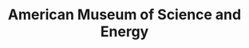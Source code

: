 ---
dateStart: 2007-01-01
dateEnd:
title: "American Museum of Science and Energy"
venue: "American Museum of Science and Energy"
organizer: Ken Mayes
credit: "Places & Spaces"
city: Oak Ridge
state: TN
country: USA
pdfLink:
venueImages:
 - sm: image01.sm.jpg
   lg: image01.lg.jpg
 - sm: image02.sm.jpg
   lg: image02.lg.jpg
 - sm: image03.sm.jpg
   lg: image03.lg.jpg
 - sm: image04.sm.jpg
   lg: image04.lg.jpg
 - sm: image05.sm.jpg
   lg: image05.lg.jpg
 - sm: image06.sm.jpg
   lg: image06.lg.jpg
 - sm: image07.sm.jpg
   lg: image07.lg.jpg
 - sm: image08.sm.jpg
   lg: image08.lg.jpg
 - sm: image09.sm.jpg
   lg: image09.lg.jpg
 - sm: image10.sm.jpg
   lg: image10.lg.jpg
 - sm: image11.sm.jpg
   lg: image11.lg.jpg
 - sm: image12.sm.jpg
   lg: image12.lg.jpg
 - sm: image13.sm.jpg
   lg: image13.lg.jpg
 - sm: image14.sm.jpg
   lg: image14.lg.jpg
 - sm: image15.sm.jpg
   lg: image15.lg.jpg
 - sm: image16.sm.jpg
   lg: image16.lg.jpg
 - sm: image17.sm.jpg
   lg: image17.lg.jpg
 - sm: image18.sm.jpg
   lg: image18.lg.jpg
 - sm: image19.sm.jpg
   lg: image19.lg.jpg
 - sm: image20.sm.jpg
   lg: image20.lg.jpg
 - sm: image21.sm.jpg
   lg: image21.lg.jpg
 - sm: image22.sm.jpg
   lg: image22.lg.jpg
 - sm: image23.sm.jpg
   lg: image23.lg.jpg
 - sm: image24.sm.jpg
   lg: image24.lg.jpg
---